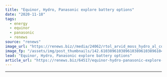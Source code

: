 ```yaml
---
title: "Equinor, Hydro, Panasonic explore battery options"
date: "2020-11-18"
tags: 
  - energy
  - equinor
  - panasonic
  - renews
source: "renews"
image_url: "https://renews.biz//media/24062/rtol_arvid_moss_hydro_al_cook_equinor_allan_swan_panasonic_credit_equinor.jpeg?mode=crop&width=770&heightratio=0.6103896103896103896103896104&slimmage=true"
image_fp: "/assets/img/post_thumbnails/142.6103896103896103896103896104&slimmage=true"
lead: "Equinor, Hydro, Panasonic explore battery options"
article_url: "https://renews.biz/64517/equinor-hydro-panasonic-explore-battery-options/"
---
```


---
